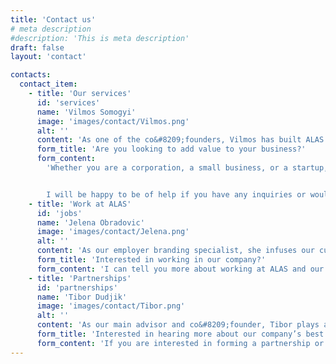 ```yaml
---
title: 'Contact us'
# meta description
#description: 'This is meta description'
draft: false
layout: 'contact'

contacts:
  contact_item:
    - title: 'Our services'
      id: 'services'
      name: 'Vilmos Somogyi'
      image: 'images/contact/Vilmos.png'
      alt: ''
      content: 'As one of the co&#8209;founders, Vilmos has built ALAS on the foundations of an IT company founded by his father. Today, it is a modern IT outsourcing and consulting company with family values at its core.'
      form_title: 'Are you looking to add value to your business?'
      form_content:
        'Whether you are a corporation, a small business, or a startup, we can create a customized plan for your development and quality assurance enhancements.


        I will be happy to be of help if you have any inquiries or would like to schedule a meeting. Send me a message and I will get back to you within a couple of working days.'
    - title: 'Work at ALAS'
      id: 'jobs'
      name: 'Jelena Obradovic'
      image: 'images/contact/Jelena.png'
      alt: ''
      content: 'As our employer branding specialist, she infuses our culture, values, and mission into all aspects of our HR and marketing, ensuring a consistent and positive representation of our brand.'
      form_title: 'Interested in working in our company?'
      form_content: 'I can tell you more about working at ALAS and our company culture. Feel free to contact me via the form, and I will be glad to answer any questions you may have.'
    - title: 'Partnerships'
      id: 'partnerships'
      name: 'Tibor Dudjik'
      image: 'images/contact/Tibor.png'
      alt: ''
      content: 'As our main advisor and co&#8209;founder, Tibor plays a crucial role in our decision&#8209;making processes, shaping the culture of the company, managing hiring procedures, supervising projects and client relationships, and ensuring that the business operations are efficient and compliant with all applicable regulations and laws.'
      form_title: 'Interested in hearing more about our company’s best practices?'
      form_content: 'If you are interested in forming a partnership or other type of business collaboration, send me an inquiry, and I will respond to you within a couple of working days.'
---
```

